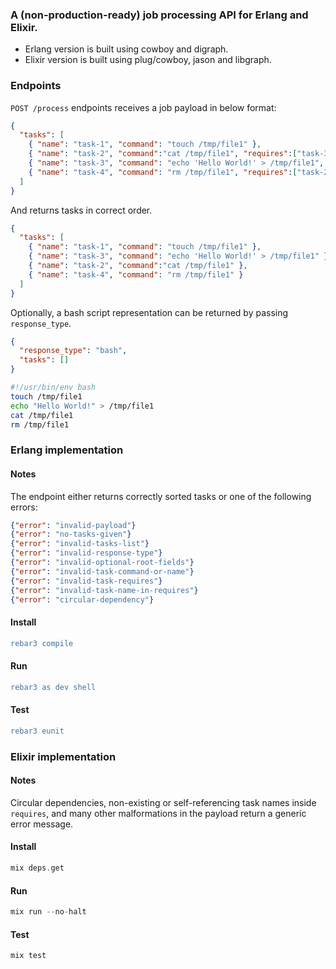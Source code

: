 ### A (non-production-ready) job processing API for Erlang and Elixir.
- Erlang version is built using cowboy and digraph.
- Elixir version is built using plug/cowboy, jason and libgraph.


### Endpoints
`POST /process` endpoints receives a job payload in below format:
```json
{
  "tasks": [
    { "name": "task-1", "command": "touch /tmp/file1" },
    { "name": "task-2", "command":"cat /tmp/file1", "requires":["task-3"]}, 
    { "name": "task-3", "command": "echo 'Hello World!' > /tmp/file1", "requires":["task-1"] },
    { "name": "task-4", "command": "rm /tmp/file1", "requires":["task-2","task-3"]}
  ]
}
```
And returns tasks in correct order.
```json
{
  "tasks": [
    { "name": "task-1", "command": "touch /tmp/file1" },
    { "name": "task-3", "command": "echo 'Hello World!' > /tmp/file1" },
    { "name": "task-2", "command":"cat /tmp/file1" }, 
    { "name": "task-4", "command": "rm /tmp/file1" }
  ]
}
```
Optionally, a bash script representation can be returned by passing `response_type`.
```json
{
  "response_type": "bash",
  "tasks": []
}
```
```bash
#!/usr/bin/env bash
touch /tmp/file1
echo "Hello World!" > /tmp/file1
cat /tmp/file1
rm /tmp/file1
```

### Erlang implementation
#### Notes
The endpoint either returns correctly sorted tasks or one of the following errors:
```json
{"error": "invalid-payload"}
{"error": "no-tasks-given"}
{"error": "invalid-tasks-list"}
{"error": "invalid-response-type"}
{"error": "invalid-optional-root-fields"}
{"error": "invalid-task-command-or-name"}
{"error": "invalid-task-requires"}
{"error": "invalid-task-name-in-requires"}
{"error": "circular-dependency"}
```
#### Install
```erl
rebar3 compile
```
#### Run
```erl
rebar3 as dev shell
```
#### Test
```erl
rebar3 eunit
```

### Elixir implementation
#### Notes
Circular dependencies, non-existing or self-referencing task names inside `requires`, and many other malformations in the payload return a generic error message.
#### Install
```elixir
mix deps.get
```
#### Run
```elixir
mix run --no-halt
```
#### Test
```elixir
mix test
```